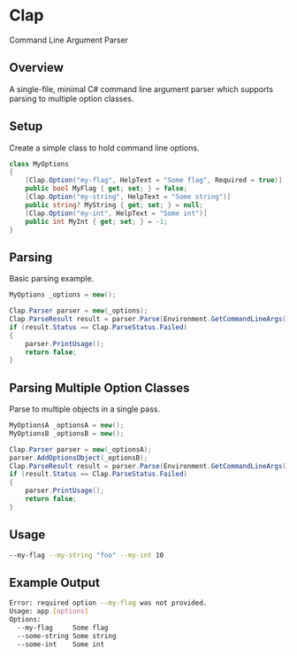 # Clap

Command Line Argument Parser

## Overview

A single-file, minimal C# command line argument parser which supports parsing to multiple option classes.

## Setup

Create a simple class to hold command line options.

```csharp
class MyOptions
{
    [Clap.Option("my-flag", HelpText = "Some flag", Required = true)]
    public bool MyFlag { get; set; } = false;
    [Clap.Option("my-string", HelpText = "Some string")]
    public string? MyString { get; set; } = null;
    [Clap.Option("my-int", HelpText = "Some int")]
    public int MyInt { get; set; } = -1;
}
```

## Parsing

Basic parsing example.

```csharp
MyOptions _options = new();

Clap.Parser parser = new(_options);
Clap.ParseResult result = parser.Parse(Environment.GetCommandLineArgs());
if (result.Status == Clap.ParseStatus.Failed)
{
    parser.PrintUsage();
    return false;
}
```

## Parsing Multiple Option Classes

Parse to multiple objects in a single pass.

```csharp
MyOptionsA _optionsA = new();
MyOptionsB _optionsB = new();

Clap.Parser parser = new(_optionsA);
parser.AddOptionsObject(_optionsB);
Clap.ParseResult result = parser.Parse(Environment.GetCommandLineArgs());
if (result.Status == Clap.ParseStatus.Failed)
{
    parser.PrintUsage();
    return false;
}
```

## Usage

```bash
--my-flag --my-string "foo" --my-int 10
```

## Example Output

```bash
Error: required option --my-flag was not provided.
Usage: app [options]
Options:
  --my-flag     Some flag
  --some-string Some string
  --some-int    Some int
```
